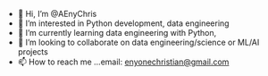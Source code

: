 - 👋 Hi, I’m @AEnyChris
- 👀 I’m interested in Python development, data engineering
- 🌱 I’m currently learning data engineering with Python, 
- 💞️ I’m looking to collaborate on data engineering/science or ML/AI projects
- 📫 How to reach me ...email: enyonechristian@gmail.com

<!---
AEnyChris/AEnyChris is a ✨ special ✨ repository because its `README.md` (this file) appears on your GitHub profile.
You can click the Preview link to take a look at your changes.
--->
